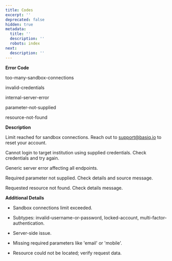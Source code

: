```yaml
---
title: Codes
excerpt: ''
deprecated: false
hidden: true
metadata:
  title: ''
  description: ''
  robots: index
next:
  description: ''
---
```

<Columns layout="auto">
<Column>
<strong>Error Code</strong>

too-many-sandbox-connections

invalid-credentials

internal-server-error

parameter-not-supplied

resource-not-found

</Column>

<Column>
<strong>Description</strong>

Limit reached for sandbox connections. Reach out to support@basiq.io to reset your account.

Cannot login to target institution using supplied credentials. Check credentials and try again.

Generic server error affecting all endpoints.

Required parameter not supplied. Check details and source message.

Requested resource not found. Check details message.

</Column>

<Column>
<strong>Additional Details</strong>

- Sandbox connections limit exceeded.

- Subtypes: invalid-username-or-password, locked-account, multi-factor-authentication.

- Server-side issue.

- Missing required parameters like 'email' or 'mobile'.

- Resource could not be located; verify request data.

</Column>
</Columns>

